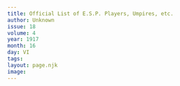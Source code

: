 ```yaml
---
title: Official List of E.S.P. Players, Umpires, etc.
author: Unknown
issue: 18
volume: 4
year: 1917
month: 16
day: VI
tags:
layout: page.njk
image:
---
```

